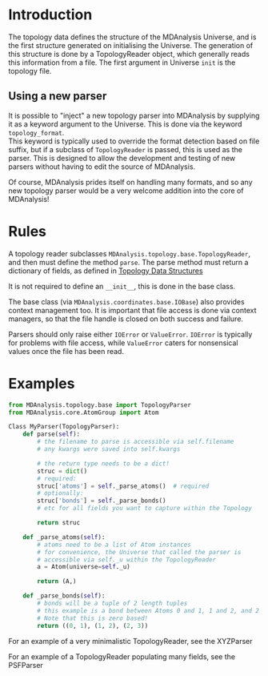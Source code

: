 # Introduction #

The topology data defines the structure of the MDAnalysis Universe, and is the first structure generated on initialising the Universe.
The generation of this structure is done by a TopologyReader object, which generally reads this information from a file.  The first argument in Universe `init` is the topology file.

## Using a new parser

It is possible to "inject" a new topology parser into MDAnalysis by supplying it as a keyword argument to
the Universe.  This is done via the keyword `topology_format`.  
This keyword is typically used to override the format detection based on file suffix, but if a subclass
of `TopologyReader` is passed, this is used as the parser.
This is designed to allow the development and testing of new parsers without having to edit the source
of MDAnalysis.

Of course, MDAnalysis prides itself on handling many formats, and so any new topology parser 
would be a very welcome addition into the core of MDAnalysis!

# Rules #

A topology reader subclasses `MDAnalysis.topology.base.TopologyReader`, and then must define the method ``parse``.
The parse method must return a dictionary of fields, as defined in [Topology Data Structures](https://github.com/MDAnalysis/mdanalysis/wiki/TopologyDataStructures)

It is not required to define an `__init__`, this is done in the base class.

The base class (via `MDAnalysis.coordinates.base.IOBase`) also provides context management too.
It is important that file access is done via context managers, so that the file handle is closed
on both success and failure.

Parsers should only raise either `IOError` or `ValueError`.  `IOError` is typically for 
problems with file access, while `ValueError` caters for nonsensical values once the file
has been read.

# Examples #

``` python
from MDAnalysis.topology.base import TopologyParser
from MDAnalysis.core.AtomGroup import Atom

Class MyParser(TopologyParser):
    def parse(self):
        # the filename to parse is accessible via self.filename
        # any kwargs were saved into self.kwargs

        # the return type needs to be a dict!
        struc = dict()
        # required:
        struc['atoms'] = self._parse_atoms()  # required
        # optionally:
        struc['bonds'] = self._parse_bonds()
        # etc for all fields you want to capture within the Topology

        return struc

    def _parse_atoms(self):
        # atoms need to be a list of Atom instances
        # for convenience, the Universe that called the parser is
        # accessible via self._u within the TopologyReader
        a = Atom(universe=self._u)

        return (A,)

    def _parse_bonds(self):
        # bonds will be a tuple of 2 length tuples
        # this example is a bond between Atoms 0 and 1, 1 and 2, and 2 and 3
        # Note that this is zero based!
        return ((0, 1), (1, 2), (2, 3))


```

For an example of a very minimalistic TopologyReader, see the XYZParser

For an example of a TopologyReader populating many fields, see the PSFParser